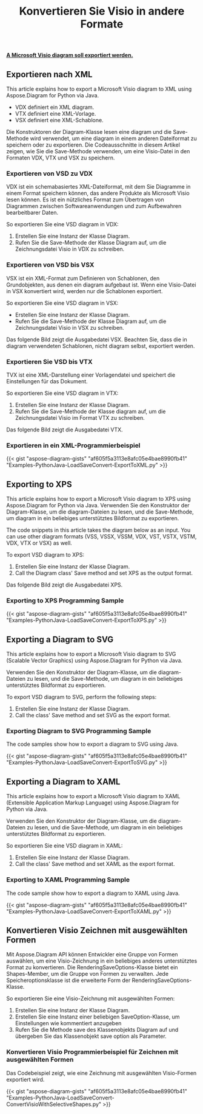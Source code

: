﻿---
title:  Konvertieren Sie Visio in andere Formate
linktitle:  Konvertieren Sie Visio in andere Formate
type: docs
weight: 40
url: /de/python-java/convert-visio-to-other-files/
description: This topic show you how to convert Visio to SVG,XPS,XML,XAML formats using Aspose.Diagram for Python via Java. Convert VSD, VSS, VDW, VST, VSDX, VSSX, VSTX, VSDM, VSTM, VSSM to SVG,XPS,XML,XAML with a few lines of code.
---
**[A Microsoft Visio diagram soll exportiert werden.](ExportToXML.vsd)**

## **Exportieren nach XML**
This article explains how to export a Microsoft Visio diagram to XML using Aspose.Diagram for Python via Java.

- VDX definiert ein XML diagram.
- VTX definiert eine XML-Vorlage.
- VSX definiert eine XML-Schablone.

Die Konstruktoren der Diagram-Klasse lesen eine diagram und die Save-Methode wird verwendet, um eine diagram in einem anderen Dateiformat zu speichern oder zu exportieren. Die Codeausschnitte in diesem Artikel zeigen, wie Sie die Save-Methode verwenden, um eine Visio-Datei in den Formaten VDX, VTX und VSX zu speichern.

### **Exportieren von VSD zu VDX**
VDX ist ein schemabasiertes XML-Dateiformat, mit dem Sie Diagramme in einem Format speichern können, das andere Produkte als Microsoft Visio lesen können. Es ist ein nützliches Format zum Übertragen von Diagrammen zwischen Softwareanwendungen und zum Aufbewahren bearbeitbarer Daten.

So exportieren Sie eine VSD diagram in VDX:

1. Erstellen Sie eine Instanz der Klasse Diagram.
1. Rufen Sie die Save-Methode der Klasse Diagram auf, um die Zeichnungsdatei Visio in VDX zu schreiben.

### **Exportieren von VSD bis VSX**
VSX ist ein XML-Format zum Definieren von Schablonen, den Grundobjekten, aus denen ein diagram aufgebaut ist. Wenn eine Visio-Datei in VSX konvertiert wird, werden nur die Schablonen exportiert.

So exportieren Sie eine VSD diagram in VSX:

- Erstellen Sie eine Instanz der Klasse Diagram.
- Rufen Sie die Save-Methode der Klasse Diagram auf, um die Zeichnungsdatei Visio in VSX zu schreiben.

Das folgende Bild zeigt die Ausgabedatei VSX. Beachten Sie, dass die in diagram verwendeten Schablonen, nicht diagram selbst, exportiert werden.

### **Exportieren Sie VSD bis VTX**
TVX ist eine XML-Darstellung einer Vorlagendatei und speichert die Einstellungen für das Dokument.

So exportieren Sie eine VSD diagram in VTX:

1. Erstellen Sie eine Instanz der Klasse Diagram.
1. Rufen Sie die Save-Methode der Klasse diagram auf, um die Zeichnungsdatei Visio im Format VTX zu schreiben.

Das folgende Bild zeigt die Ausgabedatei VTX.

### **Exportieren in ein XML-Programmierbeispiel**
{{< gist "aspose-diagram-gists" "af605f5a3113e8afc05e4bae8990fb41" "Examples-PythonJava-LoadSaveConvert-ExportToXML.py" >}}

## **Exporting to XPS**
This article explains how to export a Microsoft Visio diagram to XPS using Aspose.Diagram for Python via Java.
Verwenden Sie den Konstruktor der Diagram-Klasse, um die diagram-Dateien zu lesen, und die Save-Methode, um diagram in ein beliebiges unterstütztes Bildformat zu exportieren.

The code snippets in this article takes the diagram below as an input. You can use other diagram formats (VSS, VSSX, VSSM, VDX, VST, VSTX, VSTM, VDX, VTX or VSX) as well.

To export VSD diagram to XPS:

1. Erstellen Sie eine Instanz der Klasse Diagram.
1. Call the Diagram class' Save method and set XPS as the output format.

Das folgende Bild zeigt die Ausgabedatei XPS.

### **Exporting to XPS Programming Sample**
{{< gist "aspose-diagram-gists" "af605f5a3113e8afc05e4bae8990fb41" "Examples-PythonJava-LoadSaveConvert-ExportToXPS.py" >}}

## **Exporting a Diagram to SVG**
This article explains how to export a Microsoft Visio diagram to SVG (Scalable Vector Graphics) using Aspose.Diagram for Python via Java.

Verwenden Sie den Konstruktor der Diagram-Klasse, um die diagram-Dateien zu lesen, und die Save-Methode, um diagram in ein beliebiges unterstütztes Bildformat zu exportieren.

To export VSD diagram to SVG, perform the following steps:

1. Erstellen Sie eine Instanz der Klasse Diagram.
1. Call the class' Save method and set SVG as the export format.

### **Exporting Diagram to SVG Programming Sample**
The code samples show how to export a diagram to SVG using Java.

{{< gist "aspose-diagram-gists" "af605f5a3113e8afc05e4bae8990fb41" "Examples-PythonJava-LoadSaveConvert-ExportToSVG.py" >}}

## **Exporting a Diagram to XAML**
This article explains how to export a Microsoft Visio diagram to XAML (Extensible Application Markup Language) using Aspose.Diagram for Python via Java.

Verwenden Sie den Konstruktor der Diagram-Klasse, um die diagram-Dateien zu lesen, und die Save-Methode, um diagram in ein beliebiges unterstütztes Bildformat zu exportieren.

So exportieren Sie eine VSD diagram in XAML:

1. Erstellen Sie eine Instanz der Klasse Diagram.
1. Call the class' Save method and set XAML as the export format.

### **Exporting to XAML Programming Sample**
The code sample show how to export a diagram to XAML using Java.

{{< gist "aspose-diagram-gists" "af605f5a3113e8afc05e4bae8990fb41" "Examples-PythonJava-LoadSaveConvert-ExportToXAML.py" >}}

## **Konvertieren Visio Zeichnen mit ausgewählten Formen**
Mit Aspose.Diagram API können Entwickler eine Gruppe von Formen auswählen, um eine Visio-Zeichnung in ein beliebiges anderes unterstütztes Format zu konvertieren. Die RenderingSaveOptions-Klasse bietet ein Shapes-Member, um die Gruppe von Formen zu verwalten. Jede Speicheroptionsklasse ist die erweiterte Form der RenderingSaveOptions-Klasse.

So exportieren Sie eine Visio-Zeichnung mit ausgewählten Formen:

1. Erstellen Sie eine Instanz der Klasse Diagram.
1. Erstellen Sie eine Instanz einer beliebigen SaveOption-Klasse, um Einstellungen wie kommentiert anzugeben
1. Rufen Sie die Methode save des Klassenobjekts Diagram auf und übergeben Sie das Klassenobjekt save option als Parameter.

### **Konvertieren Visio Programmierbeispiel für Zeichnen mit ausgewählten Formen**
Das Codebeispiel zeigt, wie eine Zeichnung mit ausgewählten Visio-Formen exportiert wird.

{{< gist "aspose-diagram-gists" "af605f5a3113e8afc05e4bae8990fb41" "Examples-PythonJava-LoadSaveConvert-ConvertVisioWithSelectiveShapes.py" >}}